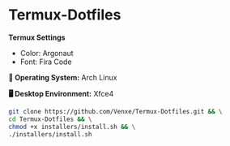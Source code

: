 # Termux-Dotfiles

**Termux Settings**
- Color: Argonaut
- Font: Fira Code

**🐧 Operating System:** Arch Linux

**🖥️ Desktop Environment:** Xfce4

```bash
git clone https://github.com/Venxe/Termux-Dotfiles.git && \
cd Termux-Dotfiles && \
chmod +x installers/install.sh && \
./installers/install.sh
```
